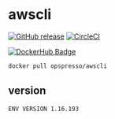 # awscli

[![GitHub release](https://img.shields.io/github/release/opspresso/awscli.svg)](https://github.com/opspresso/awscli/releases)
[![CircleCI](https://circleci.com/gh/opspresso/awscli.svg?style=svg)](https://circleci.com/gh/opspresso/awscli)

[![DockerHub Badge](http://dockeri.co/image/opspresso/awscli)](https://hub.docker.com/r/opspresso/awscli/)

```bash
docker pull opspresso/awscli
```

## version

```
ENV VERSION 1.16.193
```
